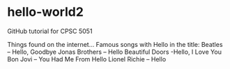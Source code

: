 # hello-world2
GitHub tutorial for CPSC 5051

Things found on the internet...
Famous songs with Hello in the title:
Beatles – Hello, Goodbye
Jonas Brothers – Hello Beautiful
Doors -Hello, I Love You
Bon Jovi – You Had Me From Hello
Lionel Richie – Hello
